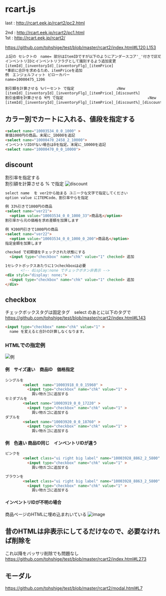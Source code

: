 # rcart.js

last : http://rcart.eek.jp/rcart2/pc2.html

2nd : http://rcart.eek.jp/rcart2/pc1.html  
1st : http://rcart.eek.jp/rcart2/

https://github.com/tohshige/test/blob/master/rcart2/index.html#L120,L153

```html
上記の セレクトの　name= 部分はItemIDですが以下のようにアンダースコア'_'付きで区切って指定すると  
インベントリIDとインベントリフラグとして識別するよう追加変更
[itemId]_[inventoryId]_[inventoryFlg]_[itemPrice]  
*事前に合計を求めるため、itemPriceを追加
例　エンジェルフィット ピローカバー  
name=10000475_1206

割引額を計算させる %パーセント で指定                   ↓New
[itemId]_[inventoryId]_[inventoryFlg]_[itemPrice]_[discount%]
割引金額を計算させる ¥円 で指定                                      ↓New
[itemId]_[inventoryId]_[inventoryFlg]_[itemPrice]_[discount%]_[discountPrice]
```

## カラー別でカートに入れる、値段を指定する

```html
<select name="10003534_0_0_1000" >
単価1000円の商品。末尾に_10000を追記
<select name="10000470_2458_2_10000">
インベントリIDがない場合は0を指定。末尾に_10000を追記
<select name="10000470_0_0_10000">
```

## discount

 割引率を指定する \
 割引額を計算させる % で指定
![discount](https://user-images.githubusercontent.com/15937579/36368523-faa172ac-159a-11e8-9647-1c88e663ff72.png)

```html
select name  を ver2から始まる ユニークな文字で指定してください
option value にITEMCode、割引率やらを指定

例 33%引きで1000円の商品
<select name="ver21">
  <option value="10003534_0_0_1000_33">商品名</option>
割引率から元の価格を求め差額を加算します

例 ¥200円引きで1000円の商品
<select name="ver22">
  <option value="10003534_0_0_1000_0_200">商品名</option>
指定金額を加算します
```

```html
checked で初期値をチェックされた状態にする
  <input type="checkbox" name="chk" value="1" checked> 追加

1セレクトボックスあたりに1つcheckboxは必要
       <!-- display:none でチェックボタン非表示 -->
<div style="display: none;">
  <input type="checkbox" name="chk" value="1" checked> 追加
</div>
```

## checkbox

チェックボックスタグは固定タグ　select のあとに以下のタグで
<https://github.com/tohshige/test/blob/master/rcart2/index.html#L143>

```html
<input type="checkbox" name="chk" value="1" >
  name を変えると合計の計算しなくなります。
```

### HTMLでの指定例

![例](https://user-images.githubusercontent.com/15937579/31762250-a0ddc32a-b4f5-11e7-9e5a-ee3a3ae73e8c.png)

#### 例　サイズ違い　商品ID　価格指定

```html
シングルを
        <select  name="10003918_0_0_15960" >
          <input type="checkbox" name="chk" value="1" >
            買い物カゴに追加する
セミダブルを
        <select name="10003919_0_0_17220" >
          <input type="checkbox" name="chk" value="1" >
            買い物カゴに追加する
ダブルを
        <select name="10003920_0_0_18760" >
          <input type="checkbox" name="chk" value="1" >
            買い物カゴに追加する
```

#### 例　色違い 商品ID同じ　インベントリIDが違う

```html
ピンクを
        <select class="ui right big label" name="10003928_8862_2_5800" >
          <input type="checkbox" name="chk" value="1" >
            買い物カゴに追加する

ブラウンを
        <select class="ui right big label" name="10003928_8863_2_5800" >
          <input type="checkbox" name="chk" value="1" >
            買い物カゴに追加する

```

#### インベントリIDが不明の場合

商品ページのHTMLに埋め込まれいている
![image](https://user-images.githubusercontent.com/15937579/31806282-aeba9aa2-b5a1-11e7-9eca-2039a4b5afe7.png)

## 昔のHTMLは非表示にしてるだけなので、必要なければ削除を

これ以降をバッサリ削除でも問題なし
<https://github.com/tohshige/test/blob/master/rcart2/index.html#L273>

## モーダル

https://github.com/tohshige/test/blob/master/rcart2/modal.html#L7
